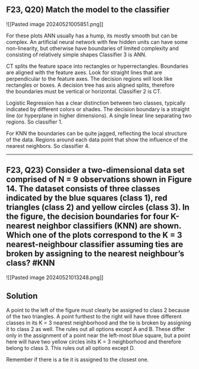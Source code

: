 
## F23, Q20) Match the model to the classifier

![[Pasted image 20240521005851.png]]


For these plots ANN usually has a hump, its mostly smooth but can be complex. An artificial neural network with few hidden units can have some non-linearity, but otherwise have boundaries of limited complexity and consisting of relatively simple shapes Classifier 3 is ANN. 

CT splits the feature space into rectangles or hyperrectangles. Boundaries are aligned with the feature axes. Look for straight lines that are perpendicular to the feature axes. The decision regions will look like rectangles or boxes. A decision tree has axis aligned splits, therefore  
the boundaries must be vertical or horizontal. Classifier 2 is CT.

Logistic Regression has a clear distinction between two classes, typically indicated by different colors or shades. The decision boundary is a straight line (or hyperplane in higher dimensions). A single linear line separating two regions. So classifier 1. 

For KNN the boundaries can be quite jagged, reflecting the local structure of the data. Regions around each data point that show the influence of the nearest neighbors. So classifier 4.

---
## F23, Q23) Consider a two-dimensional data set comprised of N = 9 observations shown in Figure 14.  The dataset consists of three classes indicated by the blue squares (class 1), red triangles (class 2) and yellow circles (class 3). In the figure, the decision boundaries for four K-nearest neighbor classifiers (KNN) are shown. Which one of the plots correspond to the K = 3 nearest-neighbour classifier assuming ties are broken by assigning to the nearest neighbour’s class? #KNN 

![[Pasted image 20240521013248.png]]


## Solution

A point to the left of the figure must clearly be assigned to class 2 because of the two triangles. A point furthest to the right will have three different classes in its K = 3 nearest neighborhood and the tie is broken by assigning it to class 2 as well. The rules out all options except A and B. These differ only in the assignment of a point near the left-most blue square, but a point here will have two yellow circles inits K = 3 neighborhood and therefore belong to class 3. This rules out all options except D.

Remember if there is a tie it is assigned to the closest one.
